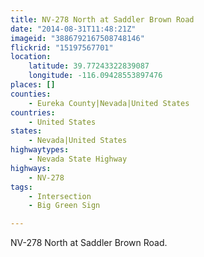 ```yaml
---
title: NV-278 North at Saddler Brown Road
date: "2014-08-31T11:48:21Z"
imageid: "3886792167508748146"
flickrid: "15197567701"
location:
    latitude: 39.77243322839087
    longitude: -116.09428553897476
places: []
counties:
    - Eureka County|Nevada|United States
countries:
    - United States
states:
    - Nevada|United States
highwaytypes:
    - Nevada State Highway
highways:
    - NV-278
tags:
    - Intersection
    - Big Green Sign

---
```

NV-278 North at Saddler Brown Road.